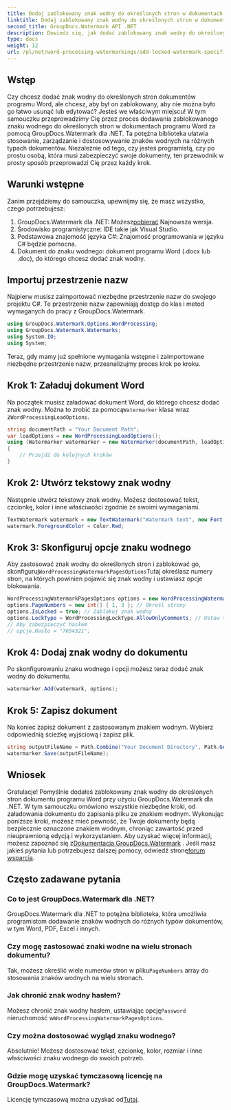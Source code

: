 ```yaml
---
title: Dodaj zablokowany znak wodny do określonych stron w dokumentach programu Word
linktitle: Dodaj zablokowany znak wodny do określonych stron w dokumentach programu Word
second_title: GroupDocs.Watermark API .NET
description: Dowiedz się, jak dodać zablokowany znak wodny do określonych stron w dokumentach programu Word za pomocą programu GroupDocs.Watermark dla platformy .NET, korzystając z naszego prostego przewodnika krok po kroku.
type: docs
weight: 12
url: /pl/net/word-processing-watermarkings/add-locked-watermark-specific-pages-word-docs/
---
```

## Wstęp
Czy chcesz dodać znak wodny do określonych stron dokumentów programu Word, ale chcesz, aby był on zablokowany, aby nie można było go łatwo usunąć lub edytować? Jesteś we właściwym miejscu! W tym samouczku przeprowadzimy Cię przez proces dodawania zablokowanego znaku wodnego do określonych stron w dokumentach programu Word za pomocą GroupDocs.Watermark dla .NET. Ta potężna biblioteka ułatwia stosowanie, zarządzanie i dostosowywanie znaków wodnych na różnych typach dokumentów. Niezależnie od tego, czy jesteś programistą, czy po prostu osobą, która musi zabezpieczyć swoje dokumenty, ten przewodnik w prosty sposób przeprowadzi Cię przez każdy krok.
## Warunki wstępne
Zanim przejdziemy do samouczka, upewnijmy się, że masz wszystko, czego potrzebujesz:
1.  GroupDocs.Watermark dla .NET: Możesz[pobierać](https://releases.groupdocs.com/Watermark/net/) Najnowsza wersja.
2. Środowisko programistyczne: IDE takie jak Visual Studio.
3. Podstawowa znajomość języka C#: Znajomość programowania w języku C# będzie pomocna.
4. Dokument do znaku wodnego: dokument programu Word (.docx lub .doc), do którego chcesz dodać znak wodny.
## Importuj przestrzenie nazw
Najpierw musisz zaimportować niezbędne przestrzenie nazw do swojego projektu C#. Te przestrzenie nazw zapewniają dostęp do klas i metod wymaganych do pracy z GroupDocs.Watermark.
```csharp
using GroupDocs.Watermark.Options.WordProcessing;
using GroupDocs.Watermark.Watermarks;
using System.IO;
using System;
```
Teraz, gdy mamy już spełnione wymagania wstępne i zaimportowane niezbędne przestrzenie nazw, przeanalizujmy proces krok po kroku.
## Krok 1: Załaduj dokument Word
 Na początek musisz załadować dokument Word, do którego chcesz dodać znak wodny. Można to zrobić za pomocą`Watermarker` klasa wraz z`WordProcessingLoadOptions`.
```csharp
string documentPath = "Your Document Path";
var loadOptions = new WordProcessingLoadOptions();
using (Watermarker watermarker = new Watermarker(documentPath, loadOptions))
{
    // Przejdź do kolejnych kroków
}
```
## Krok 2: Utwórz tekstowy znak wodny
Następnie utwórz tekstowy znak wodny. Możesz dostosować tekst, czcionkę, kolor i inne właściwości zgodnie ze swoimi wymaganiami.
```csharp
TextWatermark watermark = new TextWatermark("Watermark text", new Font("Arial", 19));
watermark.ForegroundColor = Color.Red;
```
## Krok 3: Skonfiguruj opcje znaku wodnego
 Aby zastosować znak wodny do określonych stron i zablokować go, skonfiguruj`WordProcessingWatermarkPagesOptions`Tutaj określasz numery stron, na których powinien pojawić się znak wodny i ustawiasz opcje blokowania.
```csharp
WordProcessingWatermarkPagesOptions options = new WordProcessingWatermarkPagesOptions();
options.PageNumbers = new int[] { 1, 3 }; // Określ strony
options.IsLocked = true; // Zablokuj znak wodny
options.LockType = WordProcessingLockType.AllowOnlyComments; // Ustaw typ blokady
// Aby zabezpieczyć hasłem
// opcje.Hasło = "7654321";
```
## Krok 4: Dodaj znak wodny do dokumentu
Po skonfigurowaniu znaku wodnego i opcji możesz teraz dodać znak wodny do dokumentu.
```csharp
watermarker.Add(watermark, options);
```
## Krok 5: Zapisz dokument
Na koniec zapisz dokument z zastosowanym znakiem wodnym. Wybierz odpowiednią ścieżkę wyjściową i zapisz plik.
```csharp
string outputFileName = Path.Combine("Your Document Directory", Path.GetFileName(documentPath));
watermarker.Save(outputFileName);
```
## Wniosek
Gratulacje! Pomyślnie dodałeś zablokowany znak wodny do określonych stron dokumentu programu Word przy użyciu GroupDocs.Watermark dla .NET. W tym samouczku omówiono wszystkie niezbędne kroki, od załadowania dokumentu do zapisania pliku ze znakiem wodnym. Wykonując poniższe kroki, możesz mieć pewność, że Twoje dokumenty będą bezpiecznie oznaczone znakiem wodnym, chroniąc zawartość przed nieuprawnioną edycją i wykorzystaniem.
 Aby uzyskać więcej informacji, możesz zapoznać się z[Dokumentacja GroupDocs.Watermark](https://reference.groupdocs.com/Watermark/net/) . Jeśli masz jakieś pytania lub potrzebujesz dalszej pomocy, odwiedź stronę[forum wsparcia](https://forum.groupdocs.com/c/watermark/19).
## Często zadawane pytania
### Co to jest GroupDocs.Watermark dla .NET?
GroupDocs.Watermark dla .NET to potężna biblioteka, która umożliwia programistom dodawanie znaków wodnych do różnych typów dokumentów, w tym Word, PDF, Excel i innych.
### Czy mogę zastosować znaki wodne na wielu stronach dokumentu?
 Tak, możesz określić wiele numerów stron w pliku`PageNumbers` array do stosowania znaków wodnych na wielu stronach.
### Jak chronić znak wodny hasłem?
 Możesz chronić znak wodny hasłem, ustawiając opcję`Password` nieruchomość w`WordProcessingWatermarkPagesOptions`.
### Czy można dostosować wygląd znaku wodnego?
Absolutnie! Możesz dostosować tekst, czcionkę, kolor, rozmiar i inne właściwości znaku wodnego do swoich potrzeb.
### Gdzie mogę uzyskać tymczasową licencję na GroupDocs.Watermark?
 Licencję tymczasową można uzyskać od[Tutaj](https://purchase.groupdocs.com/temporary-license/).